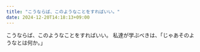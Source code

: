 ```yaml
---
title: "こうならば、このようなことをすればいい。"
date: 2024-12-20T14:18:13+09:00
---
```

こうならば、このようなことをすればいい。
私達が学ぶべきは、「じゃあそのようなとは何か。」
